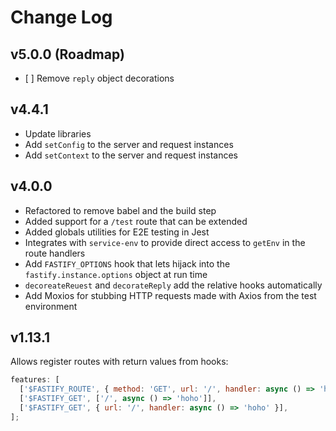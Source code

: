 # Change Log

## v5.0.0 (Roadmap)

- [ ] Remove `reply` object decorations

## v4.4.1

- Update libraries
- Add `setConfig` to the server and request instances
- Add `setContext` to the server and request instances

## v4.0.0

- Refactored to remove babel and the build step
- Added support for a `/test` route that can be extended
- Added globals utilities for E2E testing in Jest
- Integrates with `service-env` to provide direct access to `getEnv` in the route handlers
- Add `FASTIFY_OPTIONS` hook that lets hijack into the `fastify.instance.options` object at run time
- `decoreateReuest` and `decorateReply` add the relative hooks
  automatically
- Add Moxios for stubbing HTTP requests made with Axios from the
  test environment

## v1.13.1

Allows register routes with return values from hooks:

```js
features: [
  ['$FASTIFY_ROUTE', { method: 'GET', url: '/', handler: async () => 'hoho' }],
  ['$FASTIFY_GET', ['/', async () => 'hoho']],
  ['$FASTIFY_GET', { url: '/', handler: async () => 'hoho' }],
];
```
